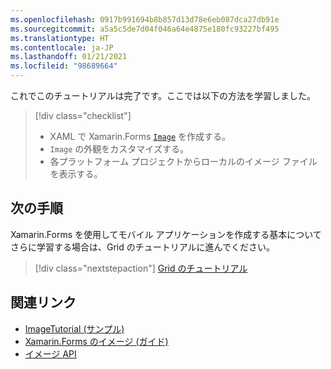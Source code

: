 ```yaml
---
ms.openlocfilehash: 0917b991694b8b857d13d78e6eb087dca27db91e
ms.sourcegitcommit: a5a5c5de7d04f046a64e4875e180fc93227bf495
ms.translationtype: HT
ms.contentlocale: ja-JP
ms.lasthandoff: 01/21/2021
ms.locfileid: "98689664"
---
```

これでこのチュートリアルは完了です。ここでは以下の方法を学習しました。

> [!div class="checklist"]
>
> - XAML で Xamarin.Forms [`Image`](xref:Xamarin.Forms.Image) を作成する。
> - `Image` の外観をカスタマイズする。
> - 各プラットフォーム プロジェクトからローカルのイメージ ファイルを表示する。

## <a name="next-steps"></a>次の手順

Xamarin.Forms を使用してモバイル アプリケーションを作成する基本についてさらに学習する場合は、Grid のチュートリアルに進んでください。

> [!div class="nextstepaction"]
> [Grid のチュートリアル](~/get-started/tutorials/grid/index.yml)

## <a name="related-links"></a>関連リンク

- [ImageTutorial (サンプル)](/samples/xamarin/xamarin-forms-samples/getstarted-tutorials-imagetutorial/)
- [Xamarin.Forms のイメージ (ガイド)](~/xamarin-forms/user-interface/images.md)
- [イメージ API](xref:Xamarin.Forms.Image)
